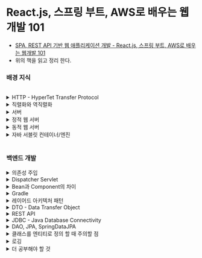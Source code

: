 # React.js, 스프링 부트, AWS로 배우는 웹개발 101

- [SPA, REST API 기반 웹 애플리케이션 개발 - React.js, 스프링 부트, AWS로 배우는 웹개발 101](https://www.aladin.co.kr/shop/wproduct.aspx?ItemId=279824138)
- 위의 책을 읽고 정리 한다.

### 배경 지식

<br>

<details>
<summary>HTTP - HyperTet Transfer Protocol</summary>

<br>

- 애플리케이션 레벨의 네트워크 프로토콜 이다.
- 사용자는 클라이언트를 통해 서버에 HTTP 요청을 전송 가능 하다.
- HTTP 요청에는 메서드를 지정 하여 서버에 지정한 리소스에 대해 어떠한 작업을 하고 싶은지 알려준다.
  - 메소드에는 GET, POST, PUT, DELETE 등이 있다.
- HTTP 응답에는 응답코드를 함께 보내 사용자가 요청이 어떻게 처리 되었는지 알 수 있다.
  - 예를 들어 200은 성공적으로 요청을 처리, 404는 해당 리소스가 존재하지 않는다는 의미이다.

</div>
</details>

<details>
<summary>직렬화와 역직렬화</summary>

<br>

- 메모리상의 오브젝트를 다른 형태로 변환하는 작업을 직렬화, 반대 작업을 역직렬화라고 한다.
- 오브젝트를 저장하거나 네트워크를 통해 전달할 수 있도록 JSON으로 변환하는 것도 직렬화라고 할 수 있다.

</div>
</details>

<details>
<summary>서버</summary>

<br>

- 서버란 프로그램이다.
- 지정된 포트에 소켓을 열고 클라이언트가 연결할 때까지 무한 대기하며 기다린다.
- 클라이언트가 연결하면 해당 클라이언트 소켓에서 요청을 받아와 수행하고 응답을 작성하여 전달한다.

</div>

</details>

<details>
<summary>정적 웹 서버</summary>

<br>

- 정적 웹 서버란 HTTP 서버 중에서도 리소스 파일을 리턴하는 서버를 의미한다.
- 리소스에 대해 아무런 처리를 하지 않고 있는 그대로 리턴한다.
- 대표적으로 Apache나 Nginx가 있다.

</div>
</details>

</details>

<details>
<summary>동적 웹 서버</summary>

<br>

- 동적 웹 서버는 요청을 처리한 후 처리한 결과에 따라 응답 바디를 재구성하거나 HTML 템플릿 파일에 결과를 대체해 보낸다.
- 어떤 클라이언트가 요청하든 같은 응답을 리턴하는 정적 웹 서버와 달리 동적 웹서버는 클라이언트가 누군지, 어떤 매개변수를 보내는지에 따라 같은 요청이라도 다른 응답을 받을 수 있다.

</div>
</details>

<details>
<summary>자바 서블릿 컨테이너/엔진</summary>

<br>

- 개발자들은 서블릿 엔진을 설치한 후 서블릿 엔진에게 자기가 개발한 비즈니스 로직, 즉 클래스 파일과 해당 클래스 파일을 어느 요청에서 실행해야 하는지 알려줘야 한다.
- 서블릿 엔진이 이해할 수 있는 형태로 클래스 파일을 작성해야 한다.
  - javax.servelt.http.HttpServelt의 상속을 받는 서브 클래스
- 서블릿 엔진을 이용해 개발자는 서버를 처음부터 구현하지 않고도 각기 다른 비즈니스 로직을 구현하고 배포할 수 있다.

</div>
</details>

<br>

### 백엔드 개발

<details>
<summary>의존성 주입</summary>

<br>

- 의존성 주입이란 의존하는 다른 클래스들을 외부에서 주입시키는 것 이다.
- 의존성 주입을 통해 변경에 유연한 어플리케이션을 만들 수 있다.
- 스프링은 의존성 주입을 개발자 대신 해준다. (IOC)
- 스프링이 관리하는 Bean객체들은 스프링이 대신 의존성 주입을 해준다.
- 이러한 Bean들은 스프링 프레임워크의 IoC컨테이너에서 관리한다.

</div>
</details>


<details>
<summary>Dispatcher Servlet</summary>

<br>

- 앞단에서 HTTP 프로토콜로 들어오는 모든 요청을 가장 먼저 받아 적합한 컨트롤러에게 위이해주는 프론트 컨트롤러 이다.

</div>
</details>

<details>
<summary>Bean과 Component의 차이</summary>

<br>

- @Bean은 메소드 레벨에서 선언하며, 반환되는 인스턴스를 Bean으로 등록한다.
- @Component는 클래스 레벨에서 선언하며, 스프링이 런타임시에 컴포넌트 스캔을 하여 자동으로 빈을 찾고 등록한다.

</div>
</details>

<details>
<summary>Gradle</summary>

<br>

- Gradle은 빌드 자동화 툴 이다.
- 빌드 자동화 툴을 이용하면 컴파일, 라이브러리 다운, 패키징, 테스팅 등을 자동화 할 수 있다.
- 플러그인을 통해 그래들을 확장해서 사용할 수 있다.
  - 대표적인 예로 `id 'java'`가 있다.

</div>
</details>

<details>
<summary>레이어드 아키텍처 패턴</summary>

<br>

- 어떻게 코드를 적절히 분리하고 관리할 것이냐에 대한 것
- 레이어드 아키텟처 패턴은 애플리케이션을 구성하는 요소들을 수평으로 나눠 관리하는 것이다.
- 기본적으로는 레이어는 자기보다 한 단계 하위 레이어만 사용한다.

</div>
</details>

<details>
<summary>DTO - Data Transfer Object</summary>

<br>

- 비즈니스 로직을 캡슐화하기 위해 DTO를 사용한다.
  - 모델은 데이터베이스 테이블 구조와 매우 유사하다.
  - 대부분의 비즈니스는 외부인이 데이터베이스의 스키마를 아는 것을 원치 않는다.
  - DTO를 통해 외부사용자로 부터 서비스 내부의 로직, 데이터베이스의 구조 등을 숨길 수 있다.
- 클라이언트가 필요한 정보를 모델이 전부 포함하지 않는 경우가 많다.

</div>
</details>


<details>
<summary>REST API</summary>

<br>

- REST 아키텍처의 제약 조건을 준수하는 API이다.
- API가 Restful로 간주되는 기준은 아래와 같다.
  - 클라이언트-서버
  - 상태가 없는
    - 클라이언트가 서버에 요청을 보낼 때 이전 요청의 영향을 받지 않음을 의미한다.
  - 캐시되는 데이터
    - 서버에서 리소스를 리턴할 때 캐시가 가능한지 아닌지 명시할 수 있어야 한다.
    - HTTP에서는 `cache-control`라는 헤더에 리소스의 캐시 여부를 명시 할 수 있다.
  - 일관적인 인터페이스
  - 레이어 시스템
  - 코드-온-디멘드(선택사항)

</div>
</details>


<details>
<summary>JDBC - Java Database Connectivity</summary>

<br>

- 자바 프로그램이 데이터베이스와 연결되어 데이터를 주고 받을 수 있게 해주는 인터페이스
- JDBC 개발 단계
  - JDBC Driver Loading
    - 데이터베이스 벤더에 맞는 드라이버를 호출
    - 데이터베이스와 연결을 위해 드라이버를 로딩
  - Connection
    - DB와 연결을 위해 URL과 계정정보가 필요
  - Statement / PreparedStatement
    - SQL 구문을 정의하고 쿼리 전송 전에 값을 셋팅
  - executeUpdate() or execureQuery
    - executeUpate()
      - SQL 문이 INSERT, DELETE, UPDATE의 경우에 사용
      - 반환값 타입은 int
    - executeQuery()
      - SQL 문이 SELECT일 경우 사용
        - 반환값 타입은 ResultSet
  - ResultSet
    - 데이터베이스 조회 결과집합에 대한 표준
  - close
    - Connection, Statement, ResultSet에 대해 close를 수행한다.

</div>
</details>

<details>
<summary>DAO, JPA, SpringDataJPA</summary>

<br>

- DAO
  - JDBC를 통해 데이터베이스를 다루는 작업을 수행한다.
  - ResultSet을 오브젝트로 바꾸어주는 작업을 수행한다.
- JPA
  - 현재 자바 진영의 ORM 기술 표준으로, 인터페이스의 모음
  - JPA 인터페이스를 구현한 대표적인 오픈소스가 Hibernaete이다.
- Spring Data JPA
  - Spring에서 JPA를 더 사용하기 쉽게 도와주는 스프링 프로젝트
  - 추상화를 통해 Spring에서 JPA를 더 사용하기 쉽게 하였다.
    - 추상화했다는 것은 사용하기 쉬운 인터페이스를 제공한다는 것
  - 예를 들어 JpaRepository가 있다.

</div>
</details>


<details>
<summary>클래스를 엔티티로 정의 할 때 주의할 점</summary>

<br>

- 클래스에 매개변수가 없는 생성자가 필요하다.
  - NoArgsConstructor
- Getter, Setter가 필요하다.
- 기본키를 지정해줘야한다.

</div>
</details>


<details>
<summary>로깅</summary>

<br>

- Slf4j는 로깅에 대한 추상 레이어를 제공하는 것이고, 인터페이스의 모음이다.
- Slf4j를 사용하려면 구현부를 연결해줘야 한다.
- 스프링에서는 구현부로 Logback라이브러리를 사용한다.


</div>
</details>


<details>
<summary>더 공부해야 할 것</summary>

<br>

- AOP를 통해 JpaRepository가 동작하는 방식

</div>
</details>